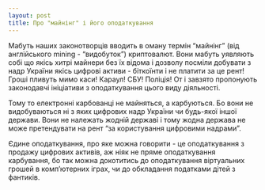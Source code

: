 ```yaml
---
layout: post
title: Про "майнінг" і його оподаткування
---
```


Мабуть наших законотворців вводить в оману термін “майнінг” (від англійського mining - “видобуток”) криптовалют. Вони мабуть уявляють собі що якісь хитрі майнери без їх відома і дозволу посміли добувати з надр України якісь цифрові активи - біткоїнти і не платити за це рент! Гроші пливуть мимо каси! Караул! СБУ! Поліція! От і завзято пропонують законодавчі ініціативи з оподаткування цього виду діяльності.

Тому то електронні карбованці не майняться, а карбуються. Бо вони не видобуваються ні з яких цифрових надр України чи будь-якої іншої держави. Вони не належать жодній державі і тому жодна держава не може претендувати на рент “за користування цифровими надрами”.

Єдине оподаткування, про яке можна говорити - це оподаткування з продажу цифрових активів, аж ніяк не пряме оподаткування карбування, бо так можна докотитись до оподаткування віртуальних грошей в комп’ютерних іграх, чи до обкладання податками дітей з фантиків.

